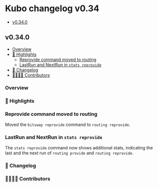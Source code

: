# Kubo changelog v0.34

- [v0.34.0](#v0310)

## v0.34.0

- [Overview](#overview)
- [🔦 Highlights](#-highlights)
  - [Reprovide command moved to routing](#reprovide-command-moved-to-routing)
  - [LastRun and NextRun in `stats reprovide`](#lastrun-and-nextrun-in-stats-reprovide)
- [📝 Changelog](#-changelog)
- [👨‍👩‍👧‍👦 Contributors](#-contributors)

### Overview

### 🔦 Highlights

### Reprovide command moved to routing

Moved the `bitswap reprovide` command to `routing reprovide`.

### LastRun and NextRun in `stats reprovide`

The `stats reprovide` command now shows additional stats, indicating the last and the next run of `routing provide` and `routing reprovide`.

### 📝 Changelog

### 👨‍👩‍👧‍👦 Contributors

